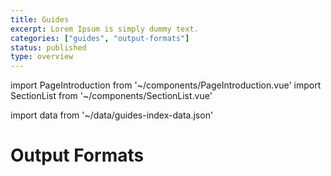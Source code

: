 ```yaml
---
title: Guides
excerpt: Lorem Ipsum is simply dummy text.
categories: ["guides", "output-formats"]
status: published
type: overview
---
```

import PageIntroduction from '~/components/PageIntroduction.vue'
import SectionList from '~/components/SectionList.vue'

import data from '~/data/guides-index-data.json'

# Output Formats

